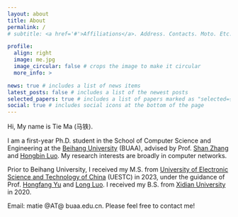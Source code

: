 ```yaml
---
layout: about
title: About
permalink: /
# subtitle: <a href='#'>Affiliations</a>. Address. Contacts. Moto. Etc.

profile:
  align: right
  image: me.jpg
  image_circular: false # crops the image to make it circular
  more_info: >

news: true # includes a list of news items
latest_posts: false # includes a list of the newest posts
selected_papers: true # includes a list of papers marked as "selected={true}"
social: true # includes social icons at the bottom of the page
---
```


Hi, My name is Tie Ma (马铁). 

I am a first-year Ph.D. student in the School of Computer Science and Engineering at the [Beihang University](https://ev.buaa.edu.cn/) (BUAA), advised by Prof. [Shan Zhang](https://scholar.google.com/citations?user=Low-un4AAAAJ) and [Hongbin Luo](https://scholar.google.com/citations?user=aaEjzHMAAAAJ). My research interests are broadly in computer networks.

Prior to Beihang University, I received my M.S. from [University of Electronic Science and Technology of China](https://en.uestc.edu.cn/) (UESTC) in 2023, under the guidance of Prof. [Hongfang Yu](https://scholar.google.com/citations?user=GmEdMqwAAAAJ) and [Long Luo](https://scholar.google.com/citations?user=rcqa1EEAAAAJ). I received my B.S. from [Xidian University](https://en.xidian.edu.cn/) in 2020.

Email: matie @AT@ buaa.edu.cn. Please feel free to contact me!

